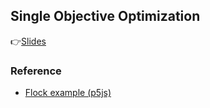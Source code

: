 ## Single Objective Optimization
👉[Slides](https://docs.google.com/presentation/d/1hY1iB--ro5xuEqbYv6jXfJTZvrj69KjbAPKlzCKQN0Y/edit?usp=sharing)

### Reference
* [Flock example (p5js)](https://p5js.org/examples/simulate-flocking.html)